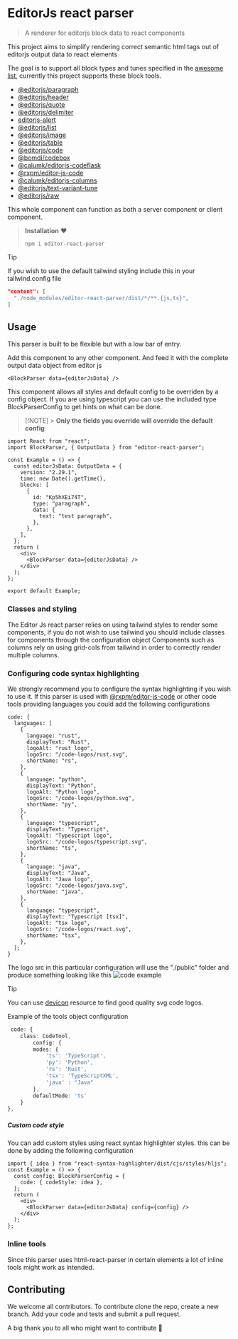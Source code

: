 # EditorJs react parser

> A renderer for editorjs block data to react components

This project aims to simplify rendering correct semantic html tags out of editorjs output data to react elements

The goal is to support all block types and tunes specified in the [awesome list](https://github.com/editor-js/awesome-editorjs/tree/master), currently this project supports these block tools.

- [@editorjs/paragraph](https://github.com/editor-js/paragraph)
- [@editorjs/header](https://github.com/editor-js/header)
- [@editorjs/quote](https://github.com/editor-js/quote)
- [@editorjs/delimiter](https://github.com/editor-js/delimiter)
- [editorjs-alert](https://github.com/vishaltelangre/editorjs-alert)
- [@editorjs/list](https://github.com/editor-js/list)
- [@editorjs/image](https://github.com/editor-js/image)
- [@editorjs/table](https://github.com/editor-js/table)
- [@editorjs/code](https://github.com/editor-js/code)
- [@bomdi/codebox](https://github.com/BomdiZane/codebox)
- [@calumk/editorjs-codeflask](https://github.com/calumk/editorjs-codeflask)
- [@rxpm/editor-js-code](https://github.com/rajatxs/editor-js-code)
- [@calumk/editorjs-columns](https://github.com/calumk/editorjs-columns)
- [@editorjs/text-variant-tune](https://github.com/editor-js/text-variant-tune)
- [@editorjs/raw](https://github.com/editor-js/raw)

This whole component can function as both a server component or client component.

> **Installation** ♥
>
> ```
> npm i editor-react-parser
> ```

> [!TIP]
> If you wish to use the default tailwind styling include this in your tailwind.config file
>
> ```json
> "content": [
>   "./node_modules/editor-react-parser/dist/*/**.{js,ts}",
> ]
> ```

## Usage

This parser is built to be flexible but with a low bar of entry.

Add this component to any other component. And feed it with the complete output data object from editor js

```tsx
<BlockParser data={editorJsData} />
```

This component allows all styles and default config to be overriden by a config object.
If you are using typescript you can use the included type BlockParserConfig to get hints on what can be done.

> [!NOTE] > **Only the fields you override will override the default config**

```tsx
import React from "react";
import BlockParser, { OutputData } from "editor-react-parser";

const Example = () => {
  const editorJsData: OutputData = {
    version: "2.29.1",
    time: new Date().getTime(),
    blocks: [
      {
        id: "Kp5hXEi74T",
        type: "paragraph",
        data: {
          text: "test paragraph",
        },
      },
    ],
  };
  return (
    <div>
      <BlockParser data={editorJsData} />
    </div>
  );
};

export default Example;
```

### Classes and styling

The Editor Js react parser relies on using tailwind styles to render some components,
if you do not wish to use tailwind you should include classes for components through the configuration object
Components such as columns rely on using grid-cols from tailwind in order to correctly render multiple columns.

### Configuring code syntax highlighting

We strongly recommend you to configure the syntax highlighting if you wish to use it.
If this parser is used with [@rxpm/editor-js-code](https://github.com/rajatxs/editor-js-code)
or other code tools providing languages you could add the following configurations

```tsx
code: {
  languages: [
    {
      language: "rust",
      displayText: "Rust",
      logoAlt: "rust logo",
      logoSrc: "/code-logos/rust.svg",
      shortName: "rs",
    },
    {
      language: "python",
      displayText: "Python",
      logoAlt: "Python logo",
      logoSrc: "/code-logos/python.svg",
      shortName: "py",
    },
    {
      language: "typescript",
      displayText: "Typescript",
      logoAlt: "Typescript logo",
      logoSrc: "/code-logos/typescript.svg",
      shortName: "ts",
    },
    {
      language: "java",
      displayText: "Java",
      logoAlt: "Java logo",
      logoSrc: "/code-logos/java.svg",
      shortName: "java",
    },
    {
      language: "typescript",
      displayText: "Typescript [tsx]",
      logoAlt: "tsx logo",
      logoSrc: "/code-logos/react.svg",
      shortName: "tsx",
    },
  ];
}
```

The logo src in this particular configuration will use the "./public" folder and produce something looking like this
![code example](https://github.com/cevinw/editorjs-react-parser/assets/170200358/19ff9f0c-7a28-4e9b-8a6f-5d00779dd6cd)

> [!TIP]
> You can use [devicon](https://devicon.dev/) resource to find good quality svg code logos.

Example of the tools object configuration

```ts
 code: {
    class: CodeTool,
        config: {
        modes: {
            'ts': 'TypeScript',
            'py': 'Python',
            'rs': 'Rust',
            'tsx': 'TypeScriptXML',
            'java' : "Java"
        },
        defaultMode: 'ts'
    }
},
```

##### Custom code style

You can add custom styles using react syntax highlighter styles. this can be done by adding the following configuration

```tsx
import { idea } from "react-syntax-highlighter/dist/cjs/styles/hljs";
const Example = () => {
  const config: BlockParserConfig = {
    code: { codeStyle: idea },
  };
  return (
    <div>
      <BlockParser data={editorJsData} config={config} />
    </div>
  );
};
```

### Inline tools

Since this parser uses html-react-parser in certain elements a lot of inline tools might work as intended.

## Contributing

We welcome all contributors.
To contribute clone the repo, create a new branch. Add your code and tests and submit a pull request.

A big thank you to all who might want to contribute 💖
